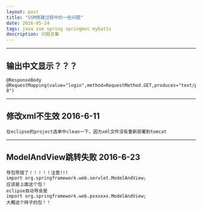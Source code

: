 ```yaml
---
layout: post
title: "SSM搭建过程中的一些问题"
date: 2016-05-24
tags: java ssm spring springmvc mybatis
description: 问题总集
---
```

***

## 输出中文显示？？？
    @ResponseBody
    @RequestMapping(value="login",method=RequestMethod.GET,produces="text/plain;charset=UTF-8")

***

## 修改xml不生效  2016-6-11
    在eclipse的project选单中clean一下，因为xml文件没有重新部署到tomcat

***

## ModelAndView跳转失败  2016-6-23
    导包导错了！！！！！注意!!!
    import org.springframework.web.servlet.ModelAndView;
    应该是上面这个包！
    eclipse自动导会是
    import org.springframework.web.pxxxxxx.ModelAndView;
    大概这个样子的包！！
